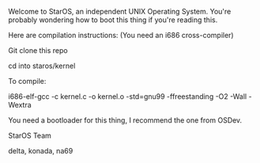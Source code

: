 Welcome to StarOS, an independent UNIX Operating System.
You're probably wondering how to boot this thing if you're reading this.

Here are compilation instructions:
(You need an i686 cross-compiler)

Git clone this repo

cd into staros/kernel

To compile:

i686-elf-gcc -c kernel.c -o kernel.o -std=gnu99 -ffreestanding -O2 -Wall -Wextra

You need a bootloader for this thing, I recommend the one from OSDev.


StarOS Team

delta, konada, na69
